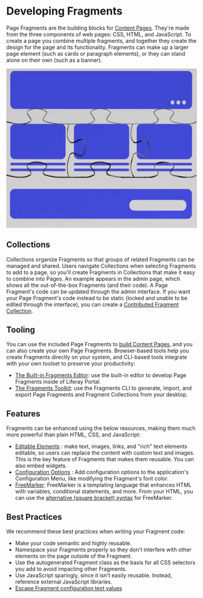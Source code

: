 # Developing Fragments

Page Fragments are the building blocks for [Content Pages](../../creating-pages/understanding-pages/understanding-pages.md#content-pages). They're made from the three components of web pages: CSS, HTML, and JavaScript. To create a page you combine multiple fragments, and together they create the design for the page and its functionality. Fragments can make up a larger page element (such as cards or paragraph elements), or they can stand alone on their own (such as a banner).

![Fragments are combined like puzzle pieces to build a Content Page.](./developing-fragments-intro/images/01.png)

## Collections

Collections organize Fragments so that groups of related Fragments can be managed and shared. Users navigate Collections when selecting Fragments to add to a page, so you'll create Fragments in Collections that make it easy to combine into Pages. An example appears in the admin page, which shows all the out-of-the-box Fragments (and their code). A Page Fragment's code can be updated through the admin interface. If you want your Page Fragment's code instead to be static (locked and unable to be edited through the interface), you can create a [Contributed Fragment Collection](./creating-a-contributed-fragment-collection.md).

## Tooling

You can use the included Page Fragments to [build Content Pages](../../creating-pages/building-and-managing-content-pages/building-content-pages.md), and you can also create your own Page Fragments. Browser-based tools help you create Fragments directly on your system, and CLI-based tools integrate with your own toolset to preserve your productivity:

* [The Built-in Fragments Editor](./using-the-fragments-editor.md): use the built-in editor to develop Page Fragments inside of Liferay Portal.
* [The Fragments Toolkit](./using-the-fragments-toolkit.md): use the Fragments CLI to generate, import, and export Page Fragments and Fragment Collections from your desktop.

## Features

Fragments can be enhanced using the below resources, making them much more powerful than plain HTML, CSS, and JavaScript: 

* [Editable Elements](../reference/fragments/fragment-specific-tags-reference.md) <!-- TODO: Fix link -->: make text, images, links, and "rich" text elements editable, so users can replace the content with custom text and images. This is the key feature of Fragments that makes them reusable. You can also embed widgets.
* [Configuration Options](./adding-configuration-options-to-fragments.md) <!-- TODO: Fix link -->: Add configuration options to the application's Configuration Menu, like modifying the Fragment's font color.
* [FreeMarker](https://freemarker.apache.org/): FreeMarker is a templating language that enhances HTML with variables, conditional statements, and more. From your HTML, you can use the [alternative (square bracket) syntax](https://freemarker.apache.org/docs/dgui_misc_alternativesyntax.html) for FreeMarker.

## Best Practices

We recommend these best practices when writing your Fragment code:

* Make your code semantic and highly reusable.
* Namespace your Fragments properly so they don't interfere with other elements on the page outside of the Fragment.
* Use the autogenerated Fragment class as the basis for all CSS selectors you add to avoid impacting other Fragments.
* Use JavaScript sparingly, since it isn't easily reusable. Instead, reference external JavaScript libraries.
* [Escape Fragment configuration text values](./escaping-fragment-configuration-text-values-reference.md) <!-- TODO: Fix link -->
